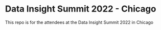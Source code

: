 # Data Insight Summit 2022 - Chicago
This repo is for the attendees at the Data Insight Summit 2022 in Chicago
